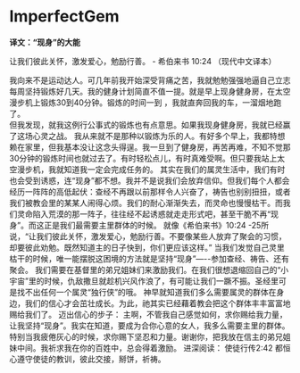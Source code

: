 # ImperfectGem

__译文：“现身”的大能__

让我们彼此关怀，激发爱心，勉励行善。 - 希伯来书 10:24  （现代中文译本）


我向来不是运动达人。可几年前我开始深受背痛之苦，我就勉勉强强地逼自己立志每周坚持锻炼好几天。我的健身计划简直不值一提。就是早上现身健身房，在太空漫步机上锻炼30到40分钟。锻炼的时间一到 ，我就直奔回我的车，一溜烟地跑了。  
但我发现，就我这例行公事式的锻炼也有点意思。如果我现身健身房，我就已经赢了这场心灵之战。 我从来就不是那种以锻炼为乐的人。有好多个早上，我都特想赖在家里，但我基本没让这念头得逞。我一旦到了健身房，再苦再难，不知不觉那30分钟的锻炼时间也就过去了。有时轻松点儿，有时真难受啊。但只要我站上太空漫步机，我就知道我一定会完成任务的。 
其实在我们的属灵生活中，我们有时也会受到诱惑，连“现身”都不想。我并不是说我们会放弃信仰。但我们每个人都会经历一阵阵的高低起伏：查经不再跟以前那样令人兴奋了，祷告也别别扭扭，或者我们被教会里的某某人闹得心烦。我们的耐心渐渐失去，而灵命也慢慢枯干。而我们灵命陷入荒漠的那一阵子，往往经不起诱惑就走走形式吧，甚至干脆不再“现身”。而这正是我们最需要主里群体的时候。 
就像《希伯来书》10:24 -25所说，“让我们彼此关怀，激发爱心，勉励行善。不要像某些人放弃了聚会的习惯，却要彼此劝勉。既然知道主的日子快到，你们更应该这样。” 
当我们发觉自己灵里枯干的时候，唯一能摆脱这困境的方法就是坚持“现身”—--参加查经、祷告、还有聚会。 我们需要在基督里的弟兄姐妹们来激励我们。在我们很想退缩回自己的“小宇宙”里的时候，仇敌撒旦就趁机兴风作浪了，有可能让我们一蹶不振。圣经里可是找不出任何一个属灵“独行侠”的哦。 
神早就知道我们多么需要属灵的群体在身边，我们的信心才会茁壮成长。为此，祂其实已经藉着教会把这个群体丰丰富富地赐给我们了。 
迈出信心的步子： 
主啊，不管我自己感觉如何，求你赐给我力量，让我坚持“现身”。我实在知道，要成为合你心意的女人，我多么需要主里的群体。特别当我疲倦灰心的时候，求你赐下坚忍和力量。谢谢你，把我放在信主的弟兄姐妹中间。我祈求我在你的百姓中，总会得着激励。 
进深阅读： 
使徒行传2:42  都恒心遵守使徒的教训，彼此交接，掰饼，祈祷。
